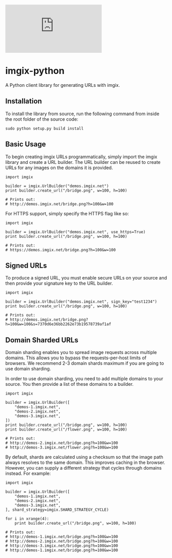 ![imgix logo](https://assets.imgix.net/imgix-logo-web-2014.pdf?page=2&fm=png&w=200&h=200)

imgix-python
============

A Python client library for generating URLs with imgix.

Installation
------------

To install the library from source, run the following command from inside
the root folder of the source code:

    sudo python setup.py build install


Basic Usage
-----------

To begin creating imgix URLs programmatically, simply import the imgix library
and create a URL builder. The URL builder can be reused to create URLs for any
images on the domains it is provided.


    import imgix

	builder = imgix.UrlBuilder("demos.imgix.net")
	print builder.create_url("/bridge.png", w=100, h=100)

	# Prints out:
    # http://demos.imgix.net/bridge.png?h=100&w=100


For HTTPS support, simply specify the HTTPS flag like so:


    import imgix

	builder = imgix.UrlBuilder("demos.imgix.net", use_https=True)
	print builder.create_url("/bridge.png", w=100, h=100)

	# Prints out: 
    # https://demos.imgix.net/bridge.png?h=100&w=100


Signed URLs
-----------

To produce a signed URL, you must enable secure URLs on your source and then
provide your signature key to the URL builder.


    import imgix

	builder = imgix.UrlBuilder("demos.imgix.net", sign_key="test1234")
	print builder.create_url("/bridge.png", w=100, h=100)

	# Prints out:
    # http://demos.imgix.net/bridge.png?h=100&w=100&s=7370d6e36bb2262e73b19578739af1af


Domain Sharded URLs
-------------------

Domain sharding enables you to spread image requests across multiple domains.
This allows you to bypass the requests-per-host limits of browsers. We
recommend 2-3 domain shards maximum if you are going to use domain sharding.

In order to use domain sharding, you need to add multiple domains to your 
source. You then provide a list of these domains to a builder.


    import imgix

	builder = imgix.UrlBuilder([
		"demos-1.imgix.net",
		"demos-2.imgix.net",
		"demos-3.imgix.net",
	])
	print builder.create_url("/bridge.png", w=100, h=100)
	print builder.create_url("/flower.png", w=100, h=100)

	# Prints out:
    # http://demos-2.imgix.net/bridge.png?h=100&w=100
    # http://demos-3.imgix.net/flower.png?h=100&w=100


By default, shards are calculated using a checksum so that the image path
always resolves to the same domain. This improves caching in the browser. 
However, you can supply a different strategy that cycles through domains 
instead. For example:


    import imgix

	builder = imgix.UrlBuilder([
		"demos-1.imgix.net",
		"demos-2.imgix.net",
		"demos-3.imgix.net",
	], shard_strategy=imgix.SHARD_STRATEGY_CYCLE)

	for i in xrange(4):
		print builder.create_url("/bridge.png", w=100, h=100)

	# Prints out:
    # http://demos-1.imgix.net/bridge.png?h=100&w=100
    # http://demos-2.imgix.net/bridge.png?h=100&w=100
    # http://demos-3.imgix.net/bridge.png?h=100&w=100
    # http://demos-1.imgix.net/bridge.png?h=100&w=100

	
